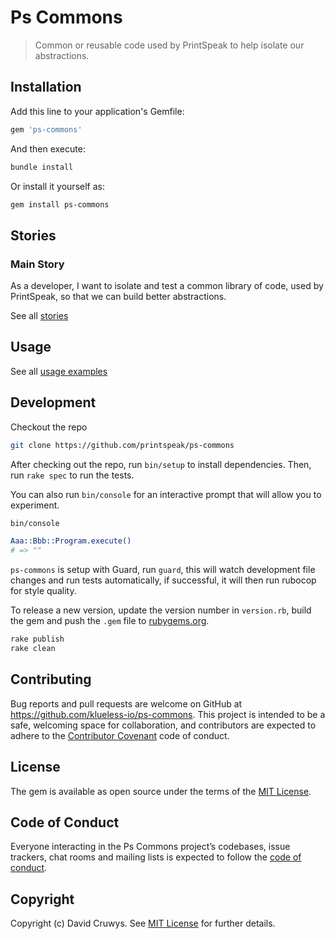 # Ps Commons

> Common or reusable code used by PrintSpeak to help isolate our abstractions.

## Installation

Add this line to your application's Gemfile:

```ruby
gem 'ps-commons'
```

And then execute:

```bash
bundle install
```

Or install it yourself as:

```bash
gem install ps-commons
```

## Stories

### Main Story

As a developer, I want to isolate and test a common library of code, used by PrintSpeak, so that we can build better abstractions.

See all [stories](./STORIES.md)


## Usage

See all [usage examples](./USAGE.md)



## Development

Checkout the repo

```bash
git clone https://github.com/printspeak/ps-commons
```

After checking out the repo, run `bin/setup` to install dependencies. Then, run `rake spec` to run the tests. 

You can also run `bin/console` for an interactive prompt that will allow you to experiment.

```bash
bin/console

Aaa::Bbb::Program.execute()
# => ""
```

`ps-commons` is setup with Guard, run `guard`, this will watch development file changes and run tests automatically, if successful, it will then run rubocop for style quality.

To release a new version, update the version number in `version.rb`, build the gem and push the `.gem` file to [rubygems.org](https://rubygems.org).

```bash
rake publish
rake clean
```

## Contributing

Bug reports and pull requests are welcome on GitHub at https://github.com/klueless-io/ps-commons. This project is intended to be a safe, welcoming space for collaboration, and contributors are expected to adhere to the [Contributor Covenant](http://contributor-covenant.org) code of conduct.

## License

The gem is available as open source under the terms of the [MIT License](https://opensource.org/licenses/MIT).

## Code of Conduct

Everyone interacting in the Ps Commons project’s codebases, issue trackers, chat rooms and mailing lists is expected to follow the [code of conduct](https://github.com/klueless-io/ps-commons/blob/master/CODE_OF_CONDUCT.md).

## Copyright

Copyright (c) David Cruwys. See [MIT License](LICENSE.txt) for further details.
